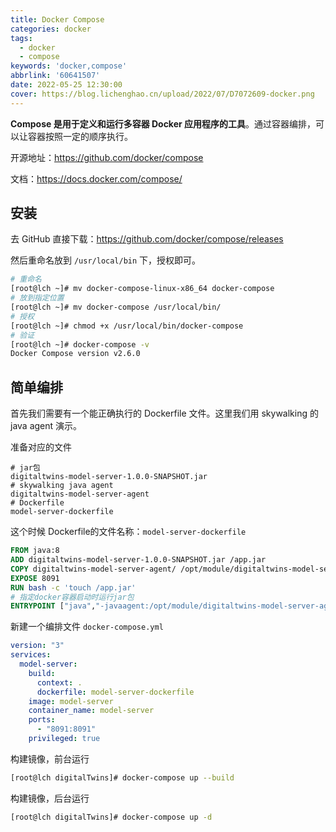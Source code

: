 ```yaml
---
title: Docker Compose
categories: docker
tags:
  - docker
  - compose
keywords: 'docker,compose'
abbrlink: '60641507'
date: 2022-05-25 12:30:00
cover: https://blog.lichenghao.cn/upload/2022/07/D7072609-docker.png
---
```

**Compose 是用于定义和运行多容器 Docker 应用程序的工具**。通过容器编排，可以让容器按照一定的顺序执行。

开源地址：https://github.com/docker/compose

文档：https://docs.docker.com/compose/

## 安装

去 GitHub 直接下载：https://github.com/docker/compose/releases

然后重命名放到 `/usr/local/bin` 下，授权即可。

```bash
# 重命名
[root@lch ~]# mv docker-compose-linux-x86_64 docker-compose
# 放到指定位置
[root@lch ~]# mv docker-compose /usr/local/bin/
# 授权
[root@lch ~]# chmod +x /usr/local/bin/docker-compose 
# 验证
[root@lch ~]# docker-compose -v
Docker Compose version v2.6.0
```

## 简单编排

首先我们需要有一个能正确执行的 Dockerfile 文件。这里我们用 skywalking 的 java agent 演示。

准备对应的文件

```shell
# jar包
digitaltwins-model-server-1.0.0-SNAPSHOT.jar
# skywalking java agent
digitaltwins-model-server-agent
# Dockerfile
model-server-dockerfile
```

这个时候 Dockerfile的文件名称：`model-server-dockerfile`

```dockerfile
FROM java:8
ADD digitaltwins-model-server-1.0.0-SNAPSHOT.jar /app.jar 
COPY digitaltwins-model-server-agent/ /opt/module/digitaltwins-model-server-agent
EXPOSE 8091
RUN bash -c 'touch /app.jar'
# 指定docker容器启动时运行jar包
ENTRYPOINT ["java","-javaagent:/opt/module/digitaltwins-model-server-agent/skywalking-agent.jar" ,"-jar","/app.jar"]
```

新建一个编排文件 `docker-compose.yml`

```yaml
version: "3"
services:
  model-server:
    build:
      context: .
      dockerfile: model-server-dockerfile
    image: model-server
    container_name: model-server
    ports:
      - "8091:8091"
    privileged: true
```

构建镜像，前台运行

```bash
[root@lch digitalTwins]# docker-compose up --build
```

构建镜像，后台运行

```bash
[root@lch digitalTwins]# docker-compose up -d
```

